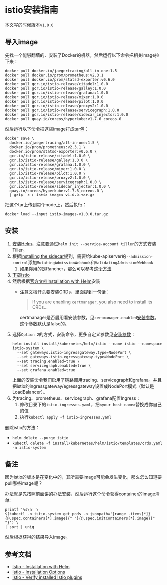 # istio安装指南

本文写的时候版本`v1.0.0`

## 导入image

先找一个能够翻墙的、安装了Docker的机器，然后运行以下命令把相关image拉下来：

```
docker pull docker.io/jaegertracing/all-in-one:1.5
docker pull docker.io/prom/prometheus:v2.3.1
docker pull docker.io/prom/statsd-exporter:v0.6.0
docker pull gcr.io/istio-release/citadel:1.0.0
docker pull gcr.io/istio-release/galley:1.0.0
docker pull gcr.io/istio-release/grafana:1.0.0
docker pull gcr.io/istio-release/mixer:1.0.0
docker pull gcr.io/istio-release/pilot:1.0.0
docker pull gcr.io/istio-release/proxyv2:1.0.0
docker pull gcr.io/istio-release/servicegraph:1.0.0
docker pull gcr.io/istio-release/sidecar_injector:1.0.0
docker pull quay.io/coreos/hyperkube:v1.7.6_coreos.0
```

然后运行以下命令把这些image打成tar包：

```
docker save \
  docker.io/jaegertracing/all-in-one:1.5 \
  docker.io/prom/prometheus:v2.3.1 \
  docker.io/prom/statsd-exporter:v0.6.0 \
  gcr.io/istio-release/citadel:1.0.0 \
  gcr.io/istio-release/galley:1.0.0 \
  gcr.io/istio-release/grafana:1.0.0 \
  gcr.io/istio-release/mixer:1.0.0 \
  gcr.io/istio-release/pilot:1.0.0 \
  gcr.io/istio-release/proxyv2:1.0.0 \
  gcr.io/istio-release/servicegraph:1.0.0 \
  gcr.io/istio-release/sidecar_injector:1.0.0 \
  quay.io/coreos/hyperkube:v1.7.6_coreos.0 \
  | gzip -c > istio-images-v1.0.0.tar.gz
```

把这个tar上传到每个node上，然后执行：

```
docker load --input istio-images-v1.0.0.tar.gz
```

## 安装

1. [安装Helm](../helm/README.md)，注意要通过`helm init --service-account tiller`的方式安装Tiller。
1. 根据[Installing the sidecar][istio-sidecar-injection]提到，需要给kube-apiserver的`--admission-control`添加`MutatingAdmissionWebhook`和`ValidatingAdmissionWebhook`
   1. 如果你用的是Rancher，那么可以参考[这个方法](../../../installation-guide/rancher2.0/admission-control.md)
1. [下载istio][download-istio]
1. 然后根据[官方文档Installation with Helm][istio-helm-install]安装
   * 注意文档开头要安装CRDs，里面提到一句话：
     > If you are enabling `certmanager`, you also need to install its CRDs...
     
     certmanager是否启用看安装参数，见`certmanager.enabled`[安装参数][istio-install-options]。这个参数默认是false的。
1. 选择`Option 2`的方式，安装命令，更多自定义参数见[安装参数][istio-install-options]：
   ```
   helm install install/kubernetes/helm/istio --name istio --namespace istio-system \
     --set gateways.istio-ingressgateway.type=NodePort \
     --set gateways.istio-egressgateway.type=NodePort \
     --set tracing.enabled=true \
     --set servicegraph.enabled=true \
     --set grafana.enabled=true
   ```
   上面的安装命令我们启用了链路调用tracing、servicegraph和grafana。并且把istio的ingressgateway/egressgateway设置成NodePort模式（默认是LoadBalancer）。
1. 为tracing、prometheus、servicegraph、grafana配置Ingress：
   1. 修改目录下的`istio-ingresses.yaml`，把`<your host name>`替换成你自己的值
   1. 执行`kubectl apply -f istio-ingresses.yaml`

删除istio的方法：

* `helm delete --purge istio`
* `kubectl delete -f install/kubernetes/helm/istio/templates/crds.yaml -n istio-system`

## 备注

因为istio的版本是在变化中的，其所需要image可能会发生变化，那么怎么知道要pull哪些image呢？

办法就是先按照前面讲的办法安装，然后运行这个命令获得container的image清单:

```
printf '%s\n' \
$(kubectl -n istio-system get pods -o jsonpath='{range .items[*]}{@.spec.containers[*].image}{" "}{@.spec.initContainers[*].image}{" "}') \
| sort | uniq
```

然后根据获得的结果导入image。

## 参考文档

* [Istio - Installation with Helm][istio-helm-install]
* [Istio - Installation Options][istio-install-options]
* [Istio - Verify installed Istio plugins][istio-plugins]

[istio-helm-install]: https://istio.io/docs/setup/kubernetes/helm-install/
[download-istio]: https://istio.io/docs/setup/kubernetes/download-release/
[istio-sidecar-injection]: https://istio.io/docs/setup/kubernetes/sidecar-injection/
[istio-install-helm-tiller]: https://istio.io/docs/setup/kubernetes/helm-install/#option-2-install-with-helm-and-tiller-via-helm-install
[istio-install-options]: https://istio.io/docs/reference/config/installation-options/
[istio-plugins]: https://istio.io/docs/setup/kubernetes/quick-start-gke-dm/#verify-installed-istio-plugins
